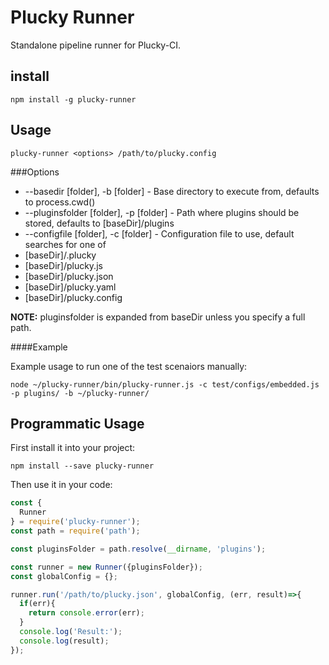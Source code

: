 Plucky Runner
===

Standalone pipeline runner for Plucky-CI.

install
---

```shell
npm install -g plucky-runner
```

Usage
---

```shell
plucky-runner <options> /path/to/plucky.config
```

###Options

 * --basedir [folder], -b [folder] - Base directory to execute from, defaults to process.cwd()
 * --pluginsfolder [folder], -p [folder] - Path where plugins should be stored, defaults to [baseDir]/plugins
 * --configfile [folder], -c [folder] - Configuration file to use, default searches for one of
  * [baseDir]/.plucky
  * [baseDir]/plucky.js
  * [baseDir]/plucky.json
  * [baseDir]/plucky.yaml
  * [baseDir]/plucky.config

**NOTE:** pluginsfolder is expanded from baseDir unless you specify a full path.

####Example

Example usage to run one of the test scenaiors manually:

```shell
node ~/plucky-runner/bin/plucky-runner.js -c test/configs/embedded.js -p plugins/ -b ~/plucky-runner/
```

Programmatic Usage
---

First install it into your project:

```
npm install --save plucky-runner
```

Then use it in your code:

```javascript
const {
  Runner
} = require('plucky-runner');
const path = require('path');

const pluginsFolder = path.resolve(__dirname, 'plugins');

const runner = new Runner({pluginsFolder});
const globalConfig = {};

runner.run('/path/to/plucky.json', globalConfig, (err, result)=>{
  if(err){
    return console.error(err);
  }
  console.log('Result:');
  console.log(result);
});
```
